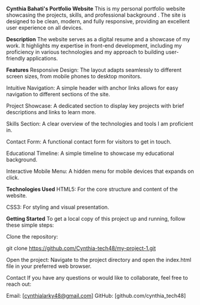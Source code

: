 
**Cynthia Bahati's Portfolio Website**
This is my personal portfolio website showcasing the projects, skills, and professional background . The site is designed to be clean, modern, and fully responsive, providing an excellent user experience on all devices.

**Description**
The website serves as a digital resume and a showcase of my work. It highlights my expertise in front-end development, including my proficiency in various technologies and my approach to building user-friendly applications.

**Features**
Responsive Design: The layout adapts seamlessly to different screen sizes, from mobile phones to desktop monitors.

Intuitive Navigation: A simple header with anchor links allows for easy navigation to different sections of the site.

Project Showcase: A dedicated section to display key projects with brief descriptions and links to learn more.

Skills Section: A clear overview of the technologies and tools I am proficient in.

Contact Form: A functional contact form for visitors to get in touch.

Educational Timeline: A simple timeline to showcase my educational background.

Interactive Mobile Menu: A hidden menu for mobile devices that expands on click.

**Technologies Used**
HTML5: For the core structure and content of the website.

CSS3: For styling and visual presentation.

**Getting Started**
To get a local copy of this project up and running, follow these simple steps:

Clone the repository:

git clone https://github.com/Cynthia-tech48/my-project-1.git

Open the project:
Navigate to the project directory and open the index.html file in your preferred web browser.

Contact
If you have any questions or would like to collaborate, feel free to reach out:

Email: [cynthialarky48@gmail.com]
GitHub: [github.com/cynthia_tech48]
